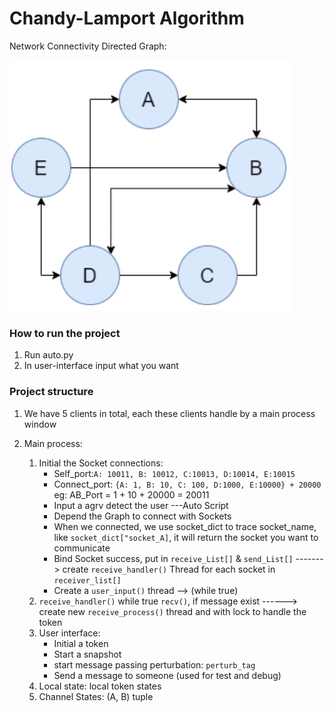 # Chandy-Lamport Algorithm

Network Connectivity Directed Graph: 

![graph](./photo/graph.png)

### How to run the project
1. Run auto.py
2. In user-interface input what you want

### Project structure

1.  We have 5 clients in total,  each these clients handle by a main process window

2. Main process: 

   1. Initial the Socket connections:
      + Self_port:`A: 10011, B: 10012, C:10013, D:10014, E:10015`
      + Connect_port: `{A: 1, B: 10, C: 100, D:1000, E:10000} + 20000` eg: AB_Port = 1 + 10 + 20000 = 20011
      + Input a agrv detect the user ---Auto Script
      + Depend the Graph to connect with Sockets
      + When we connected, we use socket_dict to trace socket_name, like `socket_dict["socket_A]`, it will return the socket you want to communicate
      + Bind Socket success, put in `receive_List[]` & `send_List[]`  -------> create `receive_handler()` Thread for each socket in `receiver_list[]`
      + Create a `user_input()` thread --> (while true)
   2. `receive_handler()` while true `recv()`,  if message exist ------> create new `receive_process()` thread and with lock to handle the token
   3. User interface:
      + Initial a token
      + Start a snapshot
      + start message passing perturbation: `perturb_tag`
      + Send a message to someone (used for test and debug)
   4. Local state:  local token states
   5. Channel States:  (A, B) tuple
   

   

   
